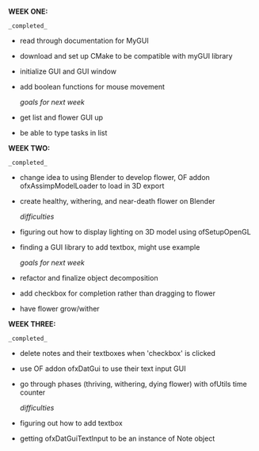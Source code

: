 **WEEK ONE:**

    _completed_
  - read through documentation for MyGUI
  - download and set up CMake to be compatible with myGUI library
  - initialize GUI and GUI window
  - add boolean functions for mouse movement

    _goals for next week_
  - get list and flower GUI up
  - be able to type tasks in list

**WEEK TWO:**

    _completed_
  - change idea to using Blender to develop flower, OF addon
  ofxAssimpModelLoader to load in 3D export
  - create healthy, withering, and near-death flower on Blender

    _difficulties_
  - figuring out how to display lighting on 3D model using ofSetupOpenGL
  - finding a GUI library to add textbox, might use example

    _goals for next week_
  - refactor and finalize object decomposition
  - add checkbox for completion rather than dragging to flower
  - have flower grow/wither

**WEEK THREE:**

    _completed_
  - delete notes and their textboxes when 'checkbox' is clicked
  - use OF addon ofxDatGui to use their text input GUI
  - go through phases (thriving, withering, dying flower) with ofUtils
  time counter

    _difficulties_
  - figuring out how to add textbox
  - getting ofxDatGuiTextInput to be an instance of Note object
